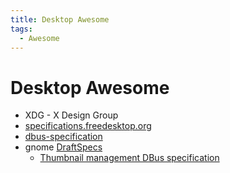 ```yaml
---
title: Desktop Awesome
tags:
  - Awesome
---
```


# Desktop Awesome

- XDG - X Design Group
- [specifications.freedesktop.org](https://specifications.freedesktop.org)
- [dbus-specification](https://dbus.freedesktop.org/doc/dbus-specification.html)
- gnome [DraftSpecs](https://wiki.gnome.org/DraftSpecs)
  - [Thumbnail management DBus specification](https://wiki.gnome.org/DraftSpecs/ThumbnailerSpec)
